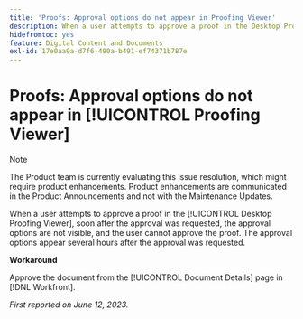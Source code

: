 ```yaml
---
title: 'Proofs: Approval options do not appear in Proofing Viewer'
description: When a user attempts to approve a proof in the Desktop Proofing Viewer, soon after the approval was requested, the approval options are not visible, and the user cannot approve the proof. The approval options appear several hours after the approval was requested.
hidefromtoc: yes
feature: Digital Content and Documents
exl-id: 17e0aa9a-d7f6-490a-b491-ef74371b787e
---
```

# Proofs: Approval options do not appear in [!UICONTROL Proofing Viewer]

>[!NOTE]
>
>The Product team is currently evaluating this issue resolution, which might require product enhancements. Product enhancements are communicated in the Product Announcements and not with the Maintenance Updates.

When a user attempts to approve a proof in the [!UICONTROL Desktop Proofing Viewer], soon after the approval was requested, the approval options are not visible, and the user cannot approve the proof. The approval options appear several hours after the approval was requested.

**Workaround**

Approve the document from the [!UICONTROL Document Details] page in [!DNL Workfront].

_First reported on June 12, 2023._
